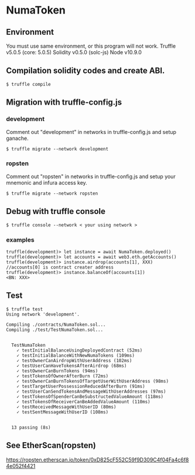 # NumaToken
## Environment
You must use same environment, or this program will not work.
Truffle v5.0.5 (core: 5.0.5)
Solidity v0.5.0 (solc-js)
Node v10.9.0

## Compilation solidity codes and create ABI.
```
$ truffle compile
```

## Migration with truffle-config.js
### development
Comment out "development" in networks in truffle-config.js and setup ganache.
```
$ truffle migrate --network development
```
### ropsten
Comment out "ropsten" in networks in truffle-config.js and setup your mnemonic and infura access key.
```
$ truffle migrate --network ropsten
```

## Debug with truffle console
```
$ truffle console --network < your using network >
```
### examples
```
truffle(development)> let instance = await NumaToken.deployed()
truffle(development)> let accounts = await web3.eth.getAccounts()
truffle(development)> instance.airdrop(accounts[1], XXX)    //accounts[0] is contract creater address
truffle(development)> instance.balanceOf(accounts[1])
<BN: XXX>
```

## Test
```
$ truffle test
Using network 'development'.

Compiling ./contracts/NumaToken.sol...
Compiling ./test/TestNumaToken.sol...


  TestNumaToken
    ✓ testInitialBalanceUsingDeployedContract (52ms)
    ✓ testInitialBalanceWithNewNumaTokens (109ms)
    ✓ testOwnerCanAirdropWithUserAddress (102ms)
    ✓ testUserCanHaveTokensAfterAirdrop (68ms)
    ✓ testOwnerCanBurnTokens (94ms)
    ✓ testTokensOfOwnerAfterBurn (72ms)
    ✓ testOwnerCanBurnTokensOfTargetUserWithUserAddress (98ms)
    ✓ testTargetUserPossessionReducedAfterBurn (91ms)
    ✓ testUserCanSendTokensAndMessageWithUserAddresses (97ms)
    ✓ testTokensOfSpenderCanBeSubstructedValueAmount (118ms)
    ✓ testTokensOfReceiverCanBeAddedValueAmount (110ms)
    ✓ testReceivedMessageWithUserID (80ms)
    ✓ testSentMessageWithUserID (108ms)


  13 passing (8s)

```

## See EtherScan(ropsten)
https://ropsten.etherscan.io/token/0xD825cF552C59f9D309C4f04Fa4c6f84e052f4421
